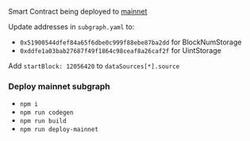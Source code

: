 Smart Contract being deployed to [mainnet](https://etherscan.io/address/0x51900544dfef84a65f6dbe0c999f88ebe87ba2dd#code)

Update addresses in `subgraph.yaml` to:
* `0x51900544dfef84a65f6dbe0c999f88ebe87ba2dd` for BlockNumStorage
* `0xddfe1a03bab27687f49f1864c98ceaf8a26caf2f` for UintStorage 

Add `startBlock: 12056420` to `dataSources[*].source`

### Deploy mainnet subgraph

* `npm i`
* `npm run codegen`
* `npm run build`
* `npm run deploy-mainnet`